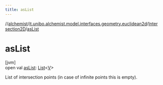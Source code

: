 ```yaml
---
title: asList
---
```

//[alchemist](../../../index.html)/[it.unibo.alchemist.model.interfaces.geometry.euclidean2d](../index.html)/[Intersection2D](index.html)/[asList](as-list.html)



# asList



[jvm]\
open val [asList](as-list.html): [List](https://kotlinlang.org/api/latest/jvm/stdlib/kotlin.collections/-list/index.html)<[V](index.html)>



List of intersection points (in case of infinite points this is empty).




